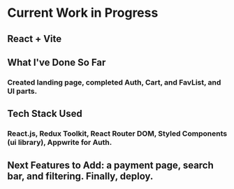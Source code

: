 # Current Work in Progress
## React + Vite

## What I've Done So Far

### Created landing page, completed Auth, Cart, and FavList, and UI parts.

## Tech Stack Used
### React.js, Redux Toolkit, React Router DOM, Styled Components (ui library), Appwrite for Auth.


## Next Features to Add: a payment page, search bar, and filtering. Finally, deploy.



